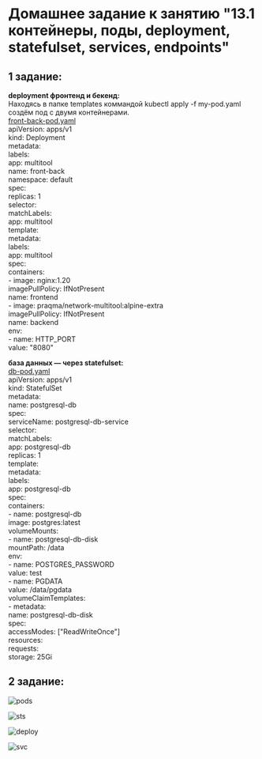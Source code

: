 # Домашнее задание к занятию "13.1 контейнеры, поды, deployment, statefulset, services, endpoints"   
## __1 задание:__   
__deployment фронтенд и бекенд:__   
Находясь в папке templates коммандой kubectl apply -f my-pod.yaml создём под с двумя контейнерами.  
[front-back-pod.yaml](https://github.com/Kostromin-Mixa/13-kubernetes-config-01-objects/blob/main/front-back-pod.yaml)   
apiVersion: apps/v1   
kind: Deployment   
metadata:   
  labels:   
    app: multitool   
  name: front-back   
  namespace: default  
spec:   
  replicas: 1   
  selector:   
    matchLabels:   
      app: multitool   
  template:   
    metadata:   
      labels:   
        app: multitool   
    spec:   
      containers:   
      - image: nginx:1.20   
        imagePullPolicy: IfNotPresent   
        name: frontend   
      - image: praqma/network-multitool:alpine-extra   
        imagePullPolicy: IfNotPresent   
        name: backend   
        env:   
          - name: HTTP_PORT   
            value: "8080"      

__база данных — через statefulset:__   
[db-pod.yaml](https://github.com/Kostromin-Mixa/13-kubernetes-config-01-objects/blob/main/db-pod.yaml)   
apiVersion: apps/v1   
kind: StatefulSet   
metadata:   
  name: postgresql-db   
spec:   
  serviceName: postgresql-db-service   
  selector:   
    matchLabels:   
      app: postgresql-db   
  replicas: 1   
  template:   
    metadata:   
      labels:   
        app: postgresql-db   
    spec:   
      containers:   
        - name: postgresql-db   
          image: postgres:latest   
          volumeMounts:   
            - name: postgresql-db-disk   
              mountPath: /data   
          env:   
            - name: POSTGRES_PASSWORD   
              value: test   
            - name: PGDATA   
              value: /data/pgdata   
   volumeClaimTemplates:   
    - metadata:   
        name: postgresql-db-disk   
      spec:   
        accessModes: ["ReadWriteOnce"]   
        resources:   
          requests:   
            storage: 25Gi   


## __2 задание:__   





![pods](https://user-images.githubusercontent.com/78191008/139575296-66d7f832-2278-42cf-82df-2898cc304aa7.png)

![sts](https://user-images.githubusercontent.com/78191008/139575300-d5453b56-2f1f-4d7e-8260-efbb944384dd.png)

![deploy](https://user-images.githubusercontent.com/78191008/139575304-6903af07-6229-46c5-a5ed-32ff6705621e.png)

![svc](https://user-images.githubusercontent.com/78191008/139575309-ebd54a15-b3ca-45e4-96e2-8c4c25deac93.png)

